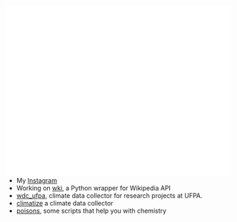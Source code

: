 <img align="right" alt="Metrics" src="https://github.com/ocidenttal/ocidenttal/blob/main/github-metrics.svg">

- My [Instagram](https://instagram.com/ocidenttal)
- Working on [wki](https://github.com/Khaiken/wki), a Python wrapper for Wikipedia API
- [wdc_ufpa](https://github.com/ocidenttal/wdc_ufpa), climate data collector for research projects at UFPA.
- [climatize](https://github.com/ocidenttal/climatize) a climate data collector
- [poisons](https://github.com/lewdScripting/poisons), some scripts that help you with chemistry
